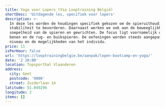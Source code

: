 ```yaml
---
title: Yoga voor Lopers (Via Looptraining België)
shortDesc: 'Uitdagende les, specifiek voor lopers'
description: >-
  In deze les worden de houdingen specifiek gekozen om de spieruithouding en de
  stabiliteit te bevorderen. Daarnaast werken we ook aan de beweeglijkheid en
  soepelheid van de spieren en gewrichten. De focus ligt voornamelijk op de
  benen en de rug- en buikspieren. De oefeningen worden steeds aangepast aan het
  niveau en de mogelijkheden van het individu.
price: 11
isPerHour: false
url: 'https://looptrainingbelgie.be/aanpak/lopen-bootcamp-en-yoga/'
date: '2 20:00'
location: Topsporthal Vlaanderen
address:
  city: Gent
  postcode: '9000'
  street: Zuiderlaan 14
latitude: 51.049296
longitude: 2
items: []
---
```


